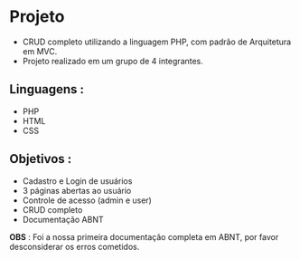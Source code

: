 # Projeto
- CRUD completo utilizando a linguagem PHP, com padrão de Arquitetura em MVC.<br>
- Projeto realizado em um grupo de 4 integrantes. <br>

## Linguagens :
- PHP
- HTML
- CSS

## Objetivos :
- Cadastro e Login de usuários
- 3 páginas abertas ao usuário
- Controle de acesso (admin e user)
- CRUD completo
- Documentação ABNT

<b>OBS</b> : Foi a nossa primeira documentação completa em ABNT, por favor desconsiderar os erros cometidos.



